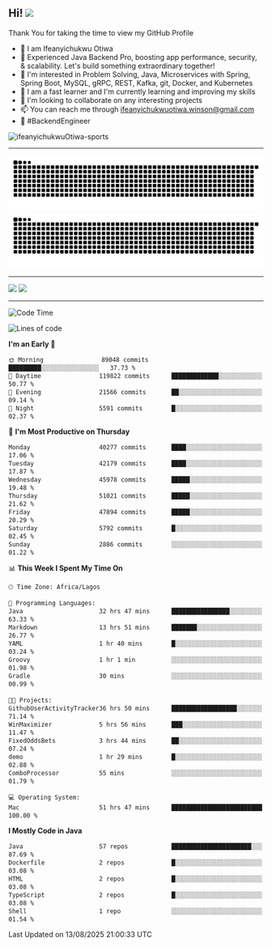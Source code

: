 <!-- BLOG-POST-LIST:START --><!-- BLOG-POST-LIST:END -->

## Hi! <img src="https://media.giphy.com/media/hvRJCLFzcasrR4ia7z/giphy.gif" width="4%"> 

Thank You for taking the time to view my GitHub Profile

- 👋 I am Ifeanyichukwu Otiwa
- 🚀 Experienced Java Backend Pro, boosting app performance, security, & scalability. Let's build something extraordinary together!
- 👀 I'm interested in Problem Solving, Java, Microservices with Spring, Spring Boot, MySQL, gRPC, REST, Kafka, git, Docker, and Kubernetes
- 🌱 I am a fast learner and I'm currently learning and improving my skills
- 💞️ I'm looking to collaborate on any interesting projects
- 📫 You can reach me through ifeanyichukwuotiwa.winson@gmail.com
- 🚀 #BackendEngineer

<p align="left" marginTop="10px"> <img src="https://komarev.com/ghpvc/?username=ifeanyichukwuOtiwa-sports&label=Profile%20views&color=0e75b6&style=for-the-badge" alt="ifeanyichukwuOtiwa-sports" /> </p>

***

<!--🐍📈SNAKEGRAPH / 🌐WEBSITE: https://github.com/Platane/snk -->
![github contribution grid snake animation](https://raw.githubusercontent.com/ifeanyichukwuOtiwa-sports/ifeanyichukwuOtiwa-sports/output/github-contribution-grid-snake-dark.svg#gh-dark-mode-only)![github contribution grid snake animation](https://raw.githubusercontent.com/ifeanyichukwuOtiwa-sports/ifeanyichukwuOtiwa-sports/output/github-contribution-grid-snake.svg#gh-light-mode-only)

***

<p float="left">
  <img float="left" src="https://github-readme-stats.vercel.app/api?username=ifeanyichukwuOtiwa-sports&count_private=true&include_all_commits=true&theme=react&show_icons=true" />
  <img float="right" src="https://github-readme-stats.vercel.app/api/top-langs/?username=ifeanyichukwuOtiwa-sports&layout=compact&show_icons=true&theme=react" /> 
</p>

***



<!--START_SECTION:waka-->
![Code Time](http://img.shields.io/badge/Code%20Time-4%2C097%20hrs%2036%20mins-blue)

![Lines of code](https://img.shields.io/badge/From%20Hello%20World%20I%27ve%20Written-64.3%20million%20lines%20of%20code-blue)

**I'm an Early 🐤** 

```text
🌞 Morning                89048 commits       █████████░░░░░░░░░░░░░░░░   37.73 % 
🌆 Daytime                119822 commits      █████████████░░░░░░░░░░░░   50.77 % 
🌃 Evening                21566 commits       ██░░░░░░░░░░░░░░░░░░░░░░░   09.14 % 
🌙 Night                  5591 commits        █░░░░░░░░░░░░░░░░░░░░░░░░   02.37 % 
```
📅 **I'm Most Productive on Thursday** 

```text
Monday                   40277 commits       ████░░░░░░░░░░░░░░░░░░░░░   17.06 % 
Tuesday                  42179 commits       ████░░░░░░░░░░░░░░░░░░░░░   17.87 % 
Wednesday                45978 commits       █████░░░░░░░░░░░░░░░░░░░░   19.48 % 
Thursday                 51021 commits       █████░░░░░░░░░░░░░░░░░░░░   21.62 % 
Friday                   47894 commits       █████░░░░░░░░░░░░░░░░░░░░   20.29 % 
Saturday                 5792 commits        █░░░░░░░░░░░░░░░░░░░░░░░░   02.45 % 
Sunday                   2886 commits        ░░░░░░░░░░░░░░░░░░░░░░░░░   01.22 % 
```


📊 **This Week I Spent My Time On** 

```text
🕑︎ Time Zone: Africa/Lagos

💬 Programming Languages: 
Java                     32 hrs 47 mins      ████████████████░░░░░░░░░   63.33 % 
Markdown                 13 hrs 51 mins      ███████░░░░░░░░░░░░░░░░░░   26.77 % 
YAML                     1 hr 40 mins        █░░░░░░░░░░░░░░░░░░░░░░░░   03.24 % 
Groovy                   1 hr 1 min          ░░░░░░░░░░░░░░░░░░░░░░░░░   01.98 % 
Gradle                   30 mins             ░░░░░░░░░░░░░░░░░░░░░░░░░   00.99 % 

🐱‍💻 Projects: 
GithubUserActivityTracker36 hrs 50 mins      ██████████████████░░░░░░░   71.14 % 
WinMaximizer             5 hrs 56 mins       ███░░░░░░░░░░░░░░░░░░░░░░   11.47 % 
FixedOddsBets            3 hrs 44 mins       ██░░░░░░░░░░░░░░░░░░░░░░░   07.24 % 
demo                     1 hr 29 mins        █░░░░░░░░░░░░░░░░░░░░░░░░   02.88 % 
ComboProcessor           55 mins             ░░░░░░░░░░░░░░░░░░░░░░░░░   01.79 % 

💻 Operating System: 
Mac                      51 hrs 47 mins      █████████████████████████   100.00 % 
```

**I Mostly Code in Java** 

```text
Java                     57 repos            ██████████████████████░░░   87.69 % 
Dockerfile               2 repos             █░░░░░░░░░░░░░░░░░░░░░░░░   03.08 % 
HTML                     2 repos             █░░░░░░░░░░░░░░░░░░░░░░░░   03.08 % 
TypeScript               2 repos             █░░░░░░░░░░░░░░░░░░░░░░░░   03.08 % 
Shell                    1 repo              ░░░░░░░░░░░░░░░░░░░░░░░░░   01.54 % 
```




 Last Updated on 13/08/2025 21:00:33 UTC
<!--END_SECTION:waka-->

<!--
<p align="center">
![trophy](https://github-profile-trophy.vercel.app/?username=ifeanyichukwuOtiwa-sports&theme=onedark) (https://github.com/ryo-ma/github-profile-trophy)
</p>
-->

<!---
ifeanyi-otiwa/ifeanyi-otiwa is a ✨ special ✨ repository because its `README.md` (this file) appears on your GitHub profile.
You can click the Preview link to take a look at your changes.
--->
